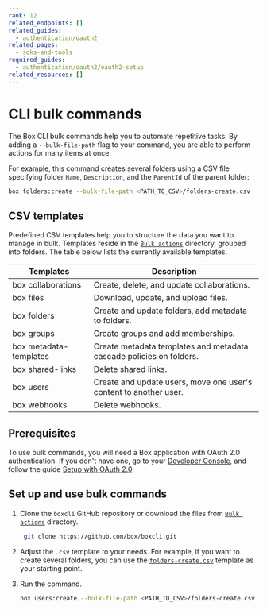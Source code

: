 ```yaml
---
rank: 12
related_endpoints: []
related_guides:
  - authentication/oauth2
related_pages:
  - sdks-and-tools
required_guides:
  - authentication/oauth2/oauth2-setup
related_resources: []
---
```

<!-- markdownlint-disable line-length -->

# CLI bulk commands

The Box CLI bulk commands help you to automate repetitive tasks. By adding a `--bulk-file-path` flag to your command, you are able to perform actions for many items at once.

For example, this command creates several folders using a CSV file specifying folder `Name`, `Description`, and the `ParentId` of the parent folder: 

```bash
box folders:create --bulk-file-path <PATH_TO_CSV>/folders-create.csv
```

## CSV templates

Predefined CSV templates help you to structure the data you want to manage in bulk. Templates reside in the [`Bulk actions`][bulkactions] directory, grouped into folders. The table below lists the currently available templates.

| Templates      | Description   | 
|----------------|---------------|  
| box collaborations| Create, delete, and update collaborations. | 
| box files| Download, update, and upload files.| 
| box folders| Create and update folders, add metadata to folders. | 
| box groups| Create groups and add memberships. | 
| box metadata-templates| Create metadata templates and metadata cascade policies on folders. | 
| box shared-links| Delete shared links.| 
| box users| Create and update users, move one user's content to another user. | 
| box webhooks| Delete webhooks. | 

## Prerequisites

To use bulk commands, you will need a Box application
with OAuth 2.0 authentication. If you don't have one,
go to your [Developer Console][console], and follow the guide 
[Setup with OAuth 2.0][auth].

## Set up and use bulk commands

1. Clone the `boxcli` GitHub repository 
   or download the files from [`Bulk actions`][bulkactions] directory.

   ```bash
    git clone https://github.com/box/boxcli.git
   ```

2. Adjust the `.csv` template to your needs. For example, if you want to create several folders, you can use the [`folders-create.csv`][folderstemplate] template as your starting point.
3. Run the command.

   ```bash
   box users:create --bulk-file-path <PATH_TO_CSV>/folders-create.csv
   ```

<!-- markdownlint-enable line-length -->
[console]: https://app.box.com/developers/console
[auth]: g://authentication/oauth2/oauth2-setup
[bulkactions]: https://github.com/box/boxcli/tree/main/docs/Bulk%20actions
[folderstemplate]: https://github.com/box/boxcli/blob/main/docs/Bulk%20actions/folders/folders-create.csv